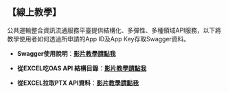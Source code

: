## 【線上教學】

公共運輸整合資訊流通服務平臺提供結構化、多彈性、多種領域API服務，以下將教學使用者如何透過所申請的App ID及App Key存取Swagger資料。

- **Swagger使用說明**：**[影片教學請點我](https://youtu.be/hDTEJAxW0Rs)**

- **從EXCEL吃OAS API 結構目錄**：**[影片教學請點我](https://goo.gl/yYoYmm)**

- **從EXCEL拉取PTX API資料**：**[影片教學請點我](https://goo.gl/J6EV52)**

